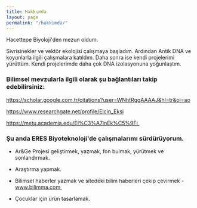 ```yaml
---
title: Hakkımda
layout: page
permalink: "/hakkimda/"
---
```

Hacettepe Biyoloji'den mezun oldum. 

Sivrisinekler ve vektör ekolojisi çalışmaya başladım. Ardından Antik DNA ve koyunlarla ilgili çalışmalara katıldım. Daha sonra ise kendi projelerimi yürüttüm. Kendi projelerimde daha çok DNA izolasyonuna yoğunlaştım.

### Bilimsel mevzularla ilgili olarak şu bağlantıları takip edebilirsiniz: 

https://scholar.google.com.tr/citations?user=WNhtRggAAAAJ&hl=tr&oi=ao  

https://www.researchgate.net/profile/Elcin_Eksi  

https://metu.academia.edu/El%C3%A7inEk%C5%9Fi   

### Şu anda ERES Biyoteknoloji'de çalışmalarımı sürdürüyorum. 

- Ar&Ge Projesi geliştirmek, yazmak, fon bulmak, yürütmek ve sonlandırmak. 

- Araştırma yapmak. 

- Bilimsel haberler yazmak ve sitedeki bilim haberleri çekip çevirmek - www.bilimma.com 

- Çocuklar için ürün tasarlamak.
